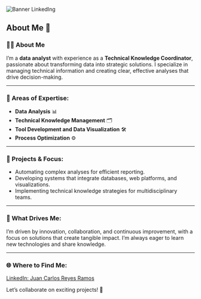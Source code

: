 
![Banner LinkedIng](https://github.com/user-attachments/assets/d873fa8e-b29d-4dd8-bbcb-e1be881013f0)

## About Me 👋

### 👩‍💻 About Me  
I’m a **data analyst** with experience as a **Technical Knowledge Coordinator**, passionate about transforming data into strategic solutions. I specialize in managing technical information and creating clear, effective analyses that drive decision-making.

---

### 💼 Areas of Expertise:  
- **Data Analysis** 📊  
- **Technical Knowledge Management** 🗂️  
- **Tool Development and Data Visualization** 🛠️  
- **Process Optimization** ⚙️  

---

### 🚀 Projects & Focus:  
- Automating complex analyses for efficient reporting.  
- Developing systems that integrate databases, web platforms, and visualizations.  
- Implementing technical knowledge strategies for multidisciplinary teams.  

---

### 🌟 What Drives Me:  
I’m driven by innovation, collaboration, and continuous improvement, with a focus on solutions that create tangible impact. I’m always eager to learn new technologies and share knowledge.  

---

### 🌐 Where to Find Me:  
[LinkedIn: Juan Carlos Reyes Ramos](https://www.linkedin.com/in/juan-carlos-reyes-ramos-b19245140/)  

Let’s collaborate on exciting projects! 🚀
